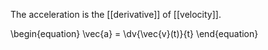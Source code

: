 The acceleration is the [[derivative]] of [[velocity]].

\begin{equation}
\vec{a} = \dv{\vec{v}(t)}{t}
\end{equation}